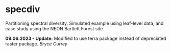 # specdiv
Partitioning spectral diversity. Simulated example using leaf-level data, and case study using the NEON Bartlett Forest site.

**09.06.2023 - Update:** Modified to use terra package instead of depreciated raster package. _Bryce Currey_
